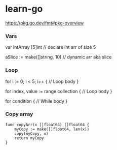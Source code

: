 # learn-go
https://pkg.go.dev/fmt#pkg-overview

### Vars

var intArray [5]int // declare int arr of size 5

aSlice := make([]string, 10) // dynamic arr aka slice

### Loop

for i := 0; i < 5; i++ {
    // Loop body
}

for index, value := range collection {
    // Loop body
}

for condition {
    // While body
}

### Copy array

```
func copyArr(x []float64) []float64 {
	myCopy := make([]float64, len(x))
	copy(myCopy, x)
	return myCopy
}
```


